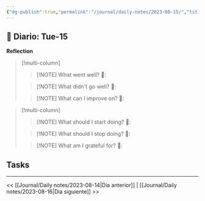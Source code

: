```yaml
---
{"dg-publish":true,"permalink":"/journal/daily-notes/2023-08-15/","title":"2023-08-15","tags":["Daily"],"noteIcon":"","created":"2023-08-15T04:02:13.501-05:00","updated":"2023-08-16T10:03:33.777-05:00"}
---
```



## 📅 Diario: Tue-15


**Reflection**

> [!multi-column]
> 
> > [!NOTE] What went well?
> > 💭: 
> 
> > [!NOTE] What didn't go well?
> > 💭:
> 
> > [!NOTE] What can I improve on?
> > 💭:
> 

> [!multi-column]
> 
> > [!NOTE] What should I start doing?
> > 💭:
> 
> > [!NOTE] What should I stop doing?
> > 💭:
> 
> > [!NOTE] What am I grateful for?
> > 💭:
> 

## Tasks

- - - 

<< [[Journal/Daily notes/2023-08-14\|Dia anterior]] | [[Journal/Daily notes/2023-08-16\|Dia siguiente]] >>
